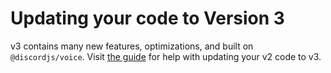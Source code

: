 # Updating your code to Version 3

v3 contains many new features, optimizations, and built on `@discordjs/voice`. Visit [the guide](https://distube.js.org/guide/additional-info/update.html) for help with updating your v2 code to v3.
